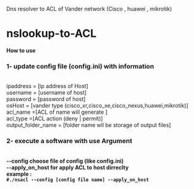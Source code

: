 Dns resolver to ACL of Vander network (Cisco , huawei , mikrotik)
# nslookup-to-ACL
<B>How to use</B>

<h3>1- update config file (config.ini) with information </h3>
<br>
ipaddress = [ip address of Host]
<br>
username = [username of host]
<br>
password = [password of host]
<br>
osHost  = [vander type (cisco_xr,cisco_xe,cisco_nexus,huawei,mikrotik)]
<br>
acl_name =[ACL of name will generate ]
<br>
acl_type =[ACL action (deny | permit)]
<br>
output_folder_name = [folder name wll be storage of output files]
<br>

<h3>2- execute a software with use Argument  </h3>
<Br>
<b>--config<B> choose file of config (like config.ini)
<br>
<b>--apply_on_host<B> for apply ACL to host dirreclty 
<Br>
example : 
<Br>
 <code>#./nsacl --config [config file name] --apply_on_host<code>
